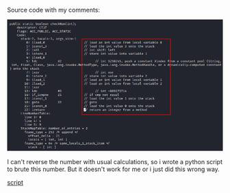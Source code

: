 Source code with my comments:

![comments](screenshots/my_comments.png)

I can't reverse the number with usual calculations, so i wrote a python script to brute this number. But it doesn't work for me or i just did this wrong way.

[script](bruteforce.py)
